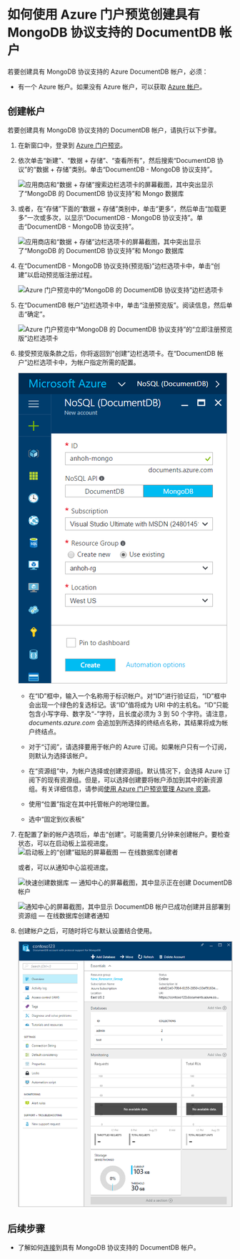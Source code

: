 <properties 
	pageTitle="创建具有 MongoDB 协议支持的 DocumentDB 帐户 | Azure" 
	description="了解如何创建具有 MongoDB 协议支持的 DocumentDB 帐户（目前以预览版提供）。" 
	services="documentdb" 
	authors="stephbaron" 
	manager="jhubbard" 
	editor="" 
	documentationCenter=""/>

<tags 
	ms.service="documentdb" 
	ms.workload="data-services" 
	ms.tgt_pltfrm="na" 
	ms.devlang="na" 
	ms.topic="article" 
	ms.date="08/23/2016" 
	wacn.date="10/18/2016" 
	ms.author="anhoh"/>  


# 如何使用 Azure 门户预览创建具有 MongoDB 协议支持的 DocumentDB 帐户

若要创建具有 MongoDB 协议支持的 Azure DocumentDB 帐户，必须：

- 有一个 Azure 帐户。如果没有 Azure 帐户，可以获取 [Azure 帐户](/pricing/1rmb-trial/)。

## 创建帐户  

若要创建具有 MongoDB 协议支持的 DocumentDB 帐户，请执行以下步骤。

1. 在新窗口中，登录到 [Azure 门户预览](https://portal.azure.cn)。
2. 依次单击“新建”、“数据 + 存储”、“查看所有”，然后搜索“DocumentDB 协议”的“数据 + 存储”类别。单击“DocumentDB - MongoDB 协议支持”。

	![应用商店和“数据 + 存储”搜索边栏选项卡的屏幕截图，其中突出显示了“MongoDB 的 DocumentDB 协议支持”和 Mongo 数据库](./media/documentdb-create-mongodb-account/marketplacegallery2.png)

3. 或者，在“存储”下面的“数据 + 存储”类别中，单击“更多”，然后单击“加载更多”一次或多次，以显示“DocumentDB - MongoDB 协议支持”。单击“DocumentDB - MongoDB 协议支持”。

	![应用商店和“数据 + 存储”边栏选项卡的屏幕截图，其中突出显示了“MongoDB 的 DocumentDB 协议支持”和 Mongo 数据库](./media/documentdb-create-mongodb-account/marketplacegallery1.png)

4. 在“DocumentDB - MongoDB 协议支持(预览版)”边栏选项卡中，单击“创建”以启动预览版注册过程。

	![Azure 门户预览中的“MongoDB 的 DocumentDB 协议支持”边栏选项卡](./media/documentdb-create-mongodb-account/marketplacegallery3.png)

5. 在“DocumentDB 帐户”边栏选项卡中，单击“注册预览版”。阅读信息，然后单击“确定”。

	![Azure 门户预览中“MongoDB 的 DocumentDB 协议支持”的“立即注册预览版”边栏选项卡](./media/documentdb-create-mongodb-account/registerforpreview.png)

6.  接受预览版条款之后，你将返回到“创建”边栏选项卡。在“DocumentDB 帐户”边栏选项卡中，为帐户指定所需的配置。

	![新建具有 MongoDB 协议支持的 DocumentDB 的边栏选项卡屏幕截图](./media/documentdb-create-mongodb-account/create-documentdb-mongodb-account.png)


	- 在“ID”框中，输入一个名称用于标识帐户。对“ID”进行验证后，“ID”框中会出现一个绿色的复选标记。该“ID”值将成为 URI 中的主机名。“ID”只能包含小写字母、数字及“-”字符，且长度必须为 3 到 50 个字符。请注意，*documents.azure.com* 会追加到所选择的终结点名称，其结果将成为帐户终结点。

	- 对于“订阅”，请选择要用于帐户的 Azure 订阅。如果帐户只有一个订阅，则默认为选择该帐户。

	- 在“资源组”中，为帐户选择或创建资源组。默认情况下，会选择 Azure 订阅下的现有资源组。但是，可以选择创建要将帐户添加到其中的新资源组。有关详细信息，请参阅[使用 Azure 门户预览管理 Azure 资源](/documentation/articles/resource-group-portal/)。

	- 使用“位置”指定在其中托管帐户的地理位置。
   
	- 选中“固定到仪表板”

7.	在配置了新的帐户选项后，单击“创建”。可能需要几分钟来创建帐户。要检查状态，可以在启动板上监视进度。
	![启动板上的“创建”磁贴的屏幕截图 — 在线数据库创建者](./media/documentdb-create-mongodb-account/create-nosql-db-databases-json-tutorial-3.png)

	或者，可以从通知中心监视进度。

	![快速创建数据库 — 通知中心的屏幕截图，其中显示正在创建 DocumentDB 帐户](./media/documentdb-create-mongodb-account/create-nosql-db-databases-json-tutorial-4.png)  


	![通知中心的屏幕截图，其中显示 DocumentDB 帐户已成功创建并且部署到资源组 — 在线数据库创建者通知](./media/documentdb-create-mongodb-account/create-nosql-db-databases-json-tutorial-5.png)

8.	创建帐户之后，可随时将它与默认设置结合使用。

	![默认帐户边栏选项卡的屏幕截图](./media/documentdb-create-mongodb-account/defaultaccountblades.png)
	

## 后续步骤


- 了解如何[连接](/documentation/articles/documentdb-connect-mongodb-account/)到具有 MongoDB 协议支持的 DocumentDB 帐户。

 

<!---HONumber=Mooncake_1010_2016-->

